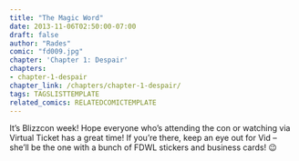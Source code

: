 ```yaml
---
title: "The Magic Word"
date: 2013-11-06T02:50:00-07:00
draft: false
author: "Rades"
comic: "fd009.jpg"
chapter: 'Chapter 1: Despair'
chapters:
- chapter-1-despair
chapter_link: /chapters/chapter-1-despair/
tags: TAGSLISTTEMPLATE
related_comics: RELATEDCOMICTEMPLATE
---
```


It’s Blizzcon week! Hope everyone who’s attending the con or watching via Virtual Ticket has a great time! If you’re there, keep an eye out for Vid – she’ll be the one with a bunch of FDWL stickers and business cards!  😉

